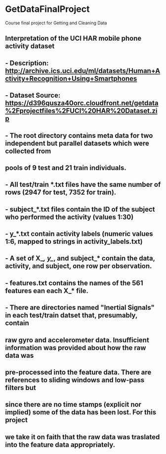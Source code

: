 # GetDataFinalProject
Course final project for Getting and Cleaning Data

## Interpretation of the UCI HAR mobile phone activity dataset
## - Description:  http://archive.ics.uci.edu/ml/datasets/Human+Activity+Recognition+Using+Smartphones
## - Dataset Source:  https://d396qusza40orc.cloudfront.net/getdata%2Fprojectfiles%2FUCI%20HAR%20Dataset.zip
## - The root directory contains meta data for two independent but parallel datasets which were collected from
##   pools of 9 test and 21 train individuals.
## - All test/train *.txt files have the same number of rows (2947 for test, 7352 for train).
## - subject_*.txt files contain the ID of the subject who performed the activity (values 1:30)
## - y_*.txt contain activity labels (numeric values 1:6, mapped to strings in activity_labels.txt)
## - A set of X_*, y_*, and subject_* contain the data, activity, and subject, one row per observation.
## - features.txt contains the names of the 561 features ean each X_* file.
## - There are directories named "Inertial Signals" in each test/train datset that, presumably, contain
##   raw gyro and accelerometer data.  Insufficient information was provided about how the raw data was
##   pre-processed into the feature data.  There are references to sliding windows and low-pass filters but
##   since there are no time stamps (explicit nor implied) some of the data has been lost.  For this project
##   we take it on faith that the raw data was traslated into the feature data appropriately.